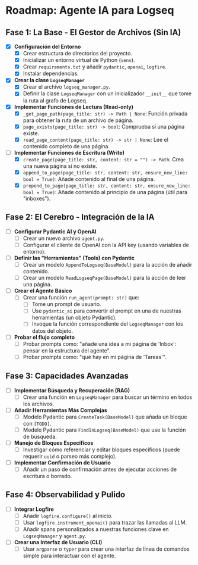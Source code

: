 # Roadmap: Agente IA para Logseq

## Fase 1: La Base - El Gestor de Archivos (Sin IA)

- [X] **Configuración del Entorno**
    - [X] Crear estructura de directorios del proyecto.
    - [X] Inicializar un entorno virtual de Python (`venv`).
    - [X] Crear `requirements.txt` y añadir `pydantic`, `openai`, `logfire`.
    - [X] Instalar dependencias.
- [X] **Crear la clase `LogseqManager`**
    - [X] Crear el archivo `logseq_manager.py`.
    - [X] Definir la clase `LogseqManager` con un inicializador `__init__` que tome la ruta al grafo de Logseq.
- [X] **Implementar Funciones de Lectura (Read-only)**
    - [X] `_get_page_path(page_title: str) -> Path | None`: Función privada para obtener la ruta de un archivo de página.
    - [X] `page_exists(page_title: str) -> bool`: Comprueba si una página existe.
    - [X] `read_page_content(page_title: str) -> str | None`: Lee el contenido completo de una página.
- [ ] **Implementar Funciones de Escritura (Write)**
    - [X] `create_page(page_title: str, content: str = "") -> Path`: Crea una nueva página si no existe.
    - [X] `append_to_page(page_title: str, content: str, ensure_new_line: bool = True)`: Añade contenido al final de una página.
    - [X] `prepend_to_page(page_title: str, content: str, ensure_new_line: bool = True)`: Añade contenido al principio de una página (útil para "inboxes").

## Fase 2: El Cerebro - Integración de la IA

- [ ] **Configurar Pydantic AI y OpenAI**
    - [ ] Crear un nuevo archivo `agent.py`.
    - [ ] Configurar el cliente de OpenAI con la API key (usando variables de entorno).
- [ ] **Definir las "Herramientas" (Tools) con Pydantic**
    - [ ] Crear un modelo `AppendToLogseq(BaseModel)` para la acción de añadir contenido.
    - [ ] Crear un modelo `ReadLogseqPage(BaseModel)` para la acción de leer una página.
- [ ] **Crear el Agente Básico**
    - [ ] Crear una función `run_agent(prompt: str)` que:
        - [ ] Tome un prompt de usuario.
        - [ ] Use `pydantic_ai` para convertir el prompt en una de nuestras herramientas (un objeto Pydantic).
        - [ ] Invoque la función correspondiente del `LogseqManager` con los datos del objeto.
- [ ] **Probar el flujo completo**
    - [ ] Probar prompts como: "añade una idea a mi página de 'Inbox': pensar en la estructura del agente".
    - [ ] Probar prompts como: "qué hay en mi página de 'Tareas'".

## Fase 3: Capacidades Avanzadas

- [ ] **Implementar Búsqueda y Recuperación (RAG)**
    - [ ] Crear una función en `LogseqManager` para buscar un término en todos los archivos.
- [ ] **Añadir Herramientas Más Complejas**
    - [ ] Modelo Pydantic para `CreateTask(BaseModel)` que añada un bloque con `[TODO]`.
    - [ ] Modelo Pydantic para `FindInLogseq(BaseModel)` que use la función de búsqueda.
- [ ] **Manejo de Bloques Específicos**
    - [ ] Investigar cómo referenciar y editar bloques específicos (puede requerir `uuid` o parseo más complejo).
- [ ] **Implementar Confirmación de Usuario**
    - [ ] Añadir un paso de confirmación antes de ejecutar acciones de escritura o borrado.

## Fase 4: Observabilidad y Pulido

- [ ] **Integrar Logfire**
    - [ ] Añadir `logfire.configure()` al inicio.
    - [ ] Usar `logfire.instrument_openai()` para trazar las llamadas al LLM.
    - [ ] Añadir spans personalizados a nuestras funciones clave en `LogseqManager` y `agent.py`.
- [ ] **Crear una Interfaz de Usuario (CLI)**
    - [ ] Usar `argparse` o `typer` para crear una interfaz de línea de comandos simple para interactuar con el agente.